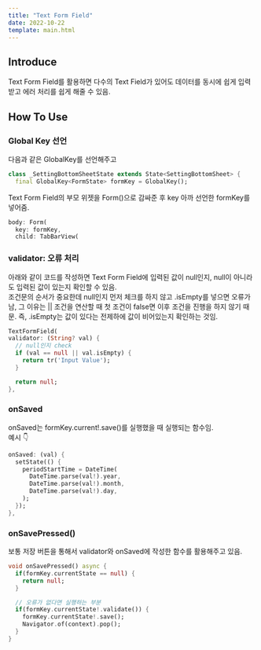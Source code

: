 ```yaml
---
title: "Text Form Field"
date: 2022-10-22
template: main.html
---
```


## Introduce
Text Form Field를 활용하면 다수의 Text Field가 있어도 데이터를 동시에 쉽게 입력 받고 에러 처리를 쉽게 해줄 수 있음.

## How To Use
### Global Key 선언
다음과 같은 GlobalKey를 선언해주고 
```dart
class _SettingBottomSheetState extends State<SettingBottomSheet> {
  final GlobalKey<FormState> formKey = GlobalKey();
```
Text Form Field의 부모 위젯을 Form()으로 감싸준 후 key 아까 선언한 formKey를 넣어줌.
```dart
body: Form(
  key: formKey,
  child: TabBarView(
```

### validator: 오류 처리
아래와 같이 코드를 작성하면 Text Form Field에 입력된 값이 null인지, null이 아니라도 입력된 값이 있는지 확인할 수 있음. <br>
조건문의 순서가 중요한데 null인지 먼저 체크를 하지 않고 .isEmpty를 넣으면 오류가 남, 그 이유는 || 조건을 연산할 때 첫 조건이 false면 이후 조건을 진행을 하지 않기 때문. 즉, .isEmpty는 값이 있다는 전제하에 값이 비어있는지 확인하는 것임.
```dart
TextFormField(
validator: (String? val) {
  // null인지 check
  if (val == null || val.isEmpty) {
    return tr('Input Value');
  }

  return null;
},
```

### onSaved
onSaved는 formKey.current!.save()를 실행했을 때 실행되는 함수임.<br>
예시 👇
```dart
onSaved: (val) {
  setState(() {
    periodStartTime = DateTime(
      DateTime.parse(val!).year,
      DateTime.parse(val!).month,
      DateTime.parse(val!).day,
    );
  });
},
```

### onSavePressed() 
보통 저장 버튼을 통해서 validator와 onSaved에 작성한 함수를 활용해주고 있음.
```dart
void onSavePressed() async {
  if(formKey.currentState == null) {
    return null;
  }

  // 오류가 없다면 실행하는 부분
  if(formKey.currentState!.validate()) {
    formKey.currentState!.save();
    Navigator.of(context).pop();
  }
}
```
